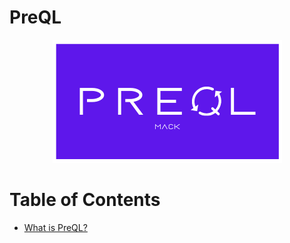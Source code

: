 # PreQL
<p align='center'>
<img src='/src/pictures/logo2.png' />
</p>

<h1>Table of Contents</h1>
<ul>
  <li><a href='#what'>What is PreQL?</a></li>
</ul>
